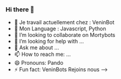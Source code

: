 ### Hi there 👋

- 🔭 Je travail actuellement chez : VeninBot
- 🌱 Mon Language : Javascript, Python
- 👯 I’m looking to collaborate on Mortybots
- 🤔 I’m looking for help with ...
- 💬 Ask me about ...
- 📫 How to reach me: ...
- 😄 Pronouns: Pando
- ⚡ Fun fact: VeninBots Rejoins nous
-->
